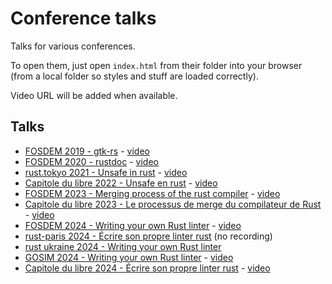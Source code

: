 # Conference talks

Talks for various conferences.

To open them, just open `index.html` from their folder into your browser (from a local folder so styles and stuff are loaded correctly).

Video URL will be added when available.

## Talks

 * [FOSDEM 2019 - gtk-rs](./conferences/2019-fosdem-gtk-rs/index.html) - [video](https://archive.fosdem.org/2019/schedule/event/rust_gtk_rs/)
 * [FOSDEM 2020 - rustdoc](./conferences/2020-fosdem-rustdoc/index.html) - [video](https://archive.fosdem.org/2020/schedule/event/rust_rustdoc/)
 * [rust.tokyo 2021 - Unsafe in rust](./conferences/2021-rust.tokyo-sysinfo/index.html) - [video](https://rust.tokyo/2021/lineup/en/6)
 * [Capitole du libre 2022 - Unsafe en rust](./conferences/2022-capitole-du-libre-sysinfo/index.html) - [video](https://www.youtube.com/watch?v=M7efWkbg8Ow)
 * [FOSDEM 2023 - Merging process of the rust compiler](./conferences/2023-fosdem-rust/index.html) - [video](https://archive.fosdem.org/2023/schedule/event/rust_merging_process_of_the_rust_compiler/)
 * [Capitole du libre 2023 - Le processus de merge du compilateur de Rust](./conferences/2023-capitole-du-libre-rust/index.html) - [video](https://www.youtube.com/watch?v=F5nxtUuj4zE)
 * [FOSDEM 2024 - Writing your own Rust linter](./conferences/2024-fosdem-rust/index.html) - [video](https://archive.fosdem.org/2024/schedule/event/fosdem-2024-1638-writing-your-own-rust-linter/)
 * [rust-paris 2024 - Écrire son propre linter rust](./conferences/2024-rust-paris/index.html) (no recording)
 * [rust ukraine 2024 - Writing your own Rust linter](./conferences/2024-rust-ukraine/index.html)
 * [GOSIM 2024 - Writing your own Rust linter](./conferences/2024-gosim-china/index.html) - [video](https://www.youtube.com/watch?v=S9zHXy_qOvc)
 * [Capitole du libre 2024 - Écrire son propre linter rust](./conferences/2024-capitole-du-libre-rust/index.html) - [video](https://www.youtube.com/watch?v=YzeXRTb-igg)
